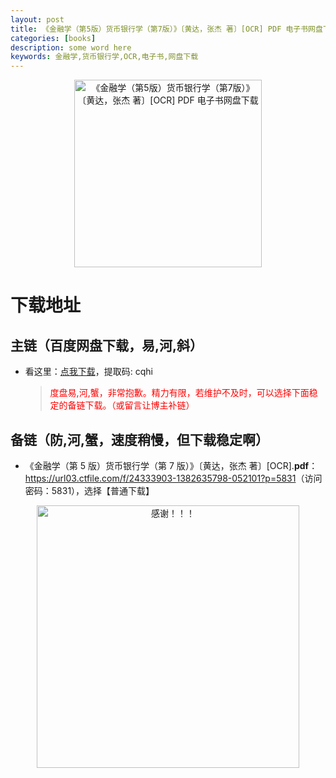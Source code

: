 ```yaml
---
layout: post
title: 《金融学（第5版）货币银行学（第7版）》〔黄达，张杰 著〕[OCR] PDF 电子书网盘下载
categories: [books]
description: some word here
keywords: 金融学,货币银行学,OCR,电子书,网盘下载
---
```


<div align="center"><img src="https://qweree.cn/wp-content/uploads/2024/10/jin-rong-xue-tuya.png" alt="《金融学（第5版）货币银行学（第7版）》〔黄达，张杰 著〕[OCR] PDF 电子书网盘下载" width="300px" height="auto"></div>

# 下载地址

## 主链（百度网盘下载，易,河,斜）

- 看这里：[点我下载](https://pan.baidu.com/s/1iMXUbSbtZQZjDcqDmnWUyw?pwd=cqhi)，提取码: cqhi

  > <p style="color:red" >度盘易,河,蟹，非常抱歉。精力有限，若维护不及时，可以选择下面稳定的备链下载。（或留言让博主补链）</p>

## 备链（防,河,蟹，速度稍慢，但下载稳定啊）

- 《金融学（第 5 版）货币银行学（第 7 版）》〔黄达，张杰 著〕[OCR].**pdf**：<https://url03.ctfile.com/f/24333903-1382635798-052101?p=5831>（访问密码：5831），选择【普通下载】

<div align="center"><img src="https://pic.imgdb.cn/item/661246bf68eb935713c7f81c.gif" alt="感谢！！！" width="420px" height="auto"/></div>

